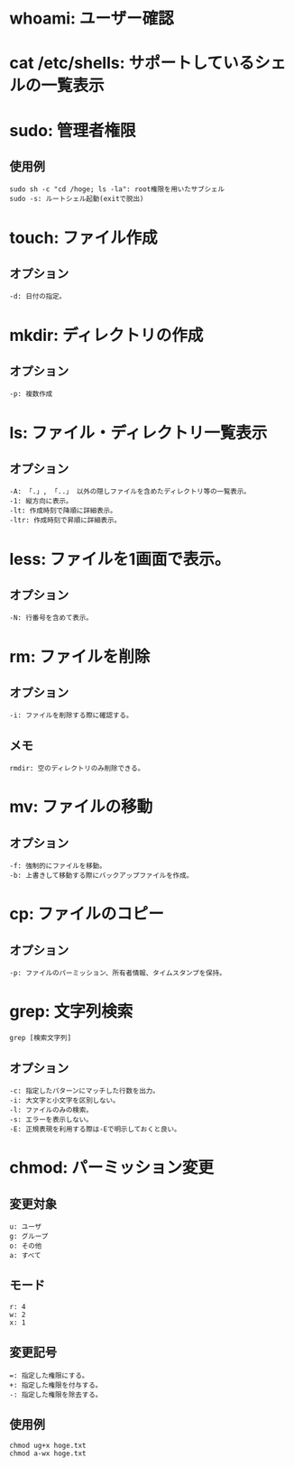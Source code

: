 # 

# whoami: ユーザー確認
# cat /etc/shells: サポートしているシェルの一覧表示
# sudo: 管理者権限
## 使用例
	sudo sh -c "cd /hoge; ls -la": root権限を用いたサブシェル
	sudo -s: ルートシェル起動(exitで脱出)

# touch: ファイル作成
## オプション
	-d: 日付の指定。

# mkdir: ディレクトリの作成
## オプション
	-p: 複数作成

# ls: ファイル・ディレクトリ一覧表示
## オプション
	-A: 「.」, 「..」 以外の隠しファイルを含めたディレクトリ等の一覧表示。
	-1: 縦方向に表示。
	-lt: 作成時刻で降順に詳細表示。
	-ltr: 作成時刻で昇順に詳細表示。

# less: ファイルを1画面で表示。
## オプション
	-N: 行番号を含めて表示。

# rm: ファイルを削除
## オプション
	-i: ファイルを削除する際に確認する。
## メモ
	rmdir: 空のディレクトリのみ削除できる。

# mv: ファイルの移動
## オプション
	-f: 強制的にファイルを移動。
	-b: 上書きして移動する際にバックアップファイルを作成。
# cp: ファイルのコピー
## オプション
	-p: ファイルのパーミッション、所有者情報、タイムスタンプを保持。

# grep: 文字列検索
	grep [検索文字列]
## オプション
	-c: 指定したパターンにマッチした行数を出力。
	-i: 大文字と小文字を区別しない。
	-l: ファイルのみの検索。
	-s: エラーを表示しない。
	-E: 正規表現を利用する際は-Eで明示しておくと良い。

# chmod: パーミッション変更
## 変更対象
	u: ユーザ
	g: グループ
	o: その他
	a: すべて
## モード
	r: 4
	w: 2
	x: 1
## 変更記号
	=: 指定した権限にする。
	+: 指定した権限を付与する。
	-: 指定した権限を除去する。
## 使用例
	chmod ug+x hoge.txt
	chmod a-wx hoge.txt